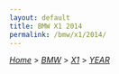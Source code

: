 ```yaml
---
layout: default
title: BMW X1 2014
permalink: /bmw/x1/2014/
---
```

[*Home*](/) > [*BMW*](/bmw/) > [*X1*](/bmw/x1/) > [*YEAR*](/bmw/x1/year/)
